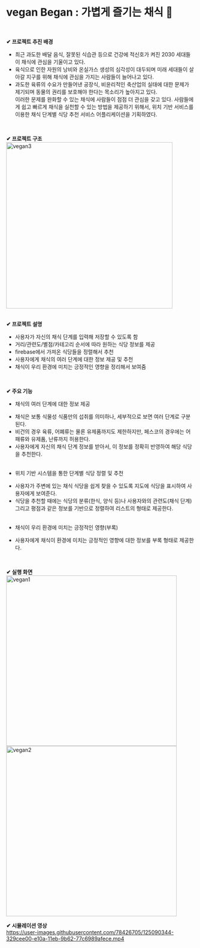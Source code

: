 
# vegan Began : 가볍게 즐기는 채식 &#127807;
<br>

**&#10004; 프로젝트 추진 배경**    
* 최근 과도한 배달 음식, 잘못된 식습관 등으로 건강에 적신호가 켜진 2030 세대들이 채식에 관심을 기울이고 있다.  
* 육식으로 인한 자원의 낭비와 온실가스 생성의 심각성이 대두되며 미래 세대들이 살아갈 지구를 위해 채식에 관심을 가지는 사람들이 늘어나고 있다.  
* 과도한 육류의 수요가 만들어낸 공장식, 비윤리적인 축산업의 실태에 대한 문제가 제기되며 동물의 권리를 보호해야 한다는 목소리가 높아지고 있다.  
 이러한 문제를 완화할 수 있는 채식에 사람들이 점점 더 관심을 갖고 있다. 사람들에게 쉽고 빠르게 채식을 실천할 수 있는 방법을 제공하기 위해서, 위치 기반 서비스를 이용한 채식 단계별 식당 추천 서비스 어플리케이션을 기획하였다.<br>
<br>  

**&#10004; 프로젝트 구조**     
<img width="444" alt="vegan3" src="https://user-images.githubusercontent.com/78426705/125089318-42680280-e109-11eb-8ebf-6ddf58945140.PNG">  
<br>

**&#10004; 프로젝트 설명**<br>
* 사용자가 자신의 채식 단계를 입력해 저장할 수 있도록 함<br>
* 거리/관련도/별점/카테고리 순서에 따라 원하는 식당 정보를 제공<br>
* firebase에서 가져온 식당들을 정렬해서 추천<br>
* 사용자에게 채식의 여러 단계에 대한 정보 제공 및 추천<br>
* 채식이 우리 환경에 미치는 긍정적인 영향을 정리해서 보여줌<br>
<br>

**&#10004; 주요 기능**<br>

* 채식의 여러 단계에 대한 정보 제공<br>
- 채식은 보통 식물성 식품만의 섭취를 의미하나, 세부적으로 보면 여러 단계로 구분된다.<br>
- 비건의 경우 육류, 어폐류는 물론 유제품까지도 제한하지만, 페스코의 경우에는 어패류와 유제품, 난류까지 허용한다.<br>
- 사용자에게 자신의 채식 단계 정보를 받아서, 이 정보를 정확히 반영하여 해당 식당을 추천한다.<br><br>
 
* 위치 기반 시스템을 통한 단계별 식당 정렬 및 추천<br> 
- 사용자가 주변에 있는 채식 식당을 쉽게 찾을 수 있도록 지도에 식당을 표시하여 사용자에게 보여준다.<br>
- 식당을 추천할 때에는 식당의 분류(한식, 양식 등)나 사용자와의 관련도(채식 단계) 그리고 평점과 같은 정보를 기반으로 정렬하여 리스트의 형태로 제공한다.<br><br>
  
* 채식이 우리 환경에 미치는 긍정적인 영향(부록)<br>
- 사용자에게 채식이 환경에 미치는 긍정적인 영향에 대한 정보를 부록 형태로 제공한다.  
<br>

**&#10004; 실행 화면**<br>
<img width="455" alt="vegan1" src="https://user-images.githubusercontent.com/78426705/125088294-3e87b080-e108-11eb-8f91-3d5fb21d7072.PNG">  
<img width="455" alt="vegan2" src="https://user-images.githubusercontent.com/78426705/125088298-3fb8dd80-e108-11eb-900a-d6f9e002de7e.PNG">
<br>

**&#10004; 시뮬레이션 영상**<br>
https://user-images.githubusercontent.com/78426705/125090344-329cee00-e10a-11eb-9b62-77c6989afece.mp4
